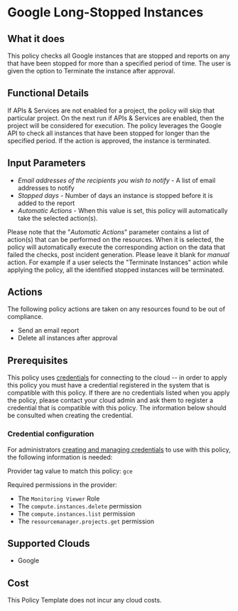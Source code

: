 # Google Long-Stopped Instances

## What it does

This policy checks all Google instances that are stopped and reports on any that have been stopped for more than a specified period of time. The user is given the option to Terminate the instance after approval.

## Functional Details

If APIs & Services are not enabled for a project, the policy will skip that particular project. On the next run if APIs & Services are enabled, then the project will be considered for execution.
The policy leverages the Google API to check all instances that have been stopped for longer than the specified period. If the action is approved, the instance is terminated.

## Input Parameters

- *Email addresses of the recipients you wish to notify* - A list of email addresses to notify
- *Stopped days* - Number of days an instance is stopped before it is added to the report
- *Automatic Actions* - When this value is set, this policy will automatically take the selected action(s).

Please note that the "*Automatic Actions*" parameter contains a list of action(s) that can be performed on the resources. When it is selected, the policy will automatically execute the corresponding action on the data that failed the checks, post incident generation. Please leave it blank for *manual* action.
For example if a user selects the "Terminate Instances" action while applying the policy, all the identified stopped instances will be terminated.

## Actions

The following policy actions are taken on any resources found to be out of compliance.

- Send an email report
- Delete all instances after approval

## Prerequisites

This policy uses [credentials](https://docs.flexera.com/flexera/EN/Automation/ManagingCredentialsExternal.htm) for connecting to the cloud -- in order to apply this policy you must have a credential registered in the system that is compatible with this policy. If there are no credentials listed when you apply the policy, please contact your cloud admin and ask them to register a credential that is compatible with this policy. The information below should be consulted when creating the credential.

### Credential configuration

For administrators [creating and managing credentials](https://docs.flexera.com/flexera/EN/Automation/ManagingCredentialsExternal.htm) to use with this policy, the following information is needed:

Provider tag value to match this policy: `gce`

Required permissions in the provider:

- The `Monitoring Viewer` Role
- The `compute.instances.delete` permission
- The `compute.instances.list`  permission
- The `resourcemanager.projects.get` permission

## Supported Clouds

- Google

## Cost

This Policy Template does not incur any cloud costs.

